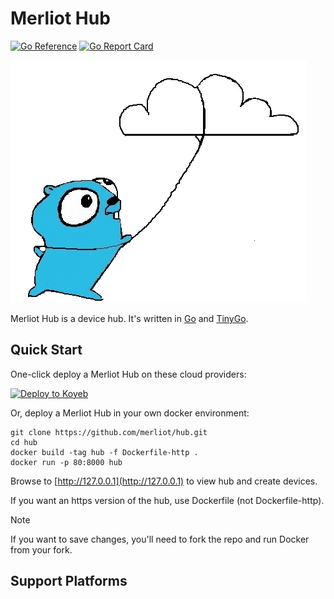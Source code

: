 # Merliot Hub

[![Go Reference](https://pkg.go.dev/badge/pkg.dev.go/github.com/merliot/hub.svg)](https://pkg.go.dev/github.com/merliot/hub)
[![Go Report Card](https://goreportcard.com/badge/github.com/merliot/hub)](https://goreportcard.com/report/github.com/merliot/hub)

![Gopher Thing](images/gopher_cloud.png)

Merliot Hub is a device hub.  It's written in [Go](go.dev) and [TinyGo](tinygo.org).

## Quick Start

One-click deploy a Merliot Hub on these cloud providers:

[![Deploy to Koyeb](https://www.koyeb.com/static/images/deploy/button.svg)](https://app.koyeb.com/deploy?type=git&repository=github.com/merliot/hub&branch=main&name=hub&builder=dockerfile)

Or, deploy a Merliot Hub in your own docker environment:

```
git clone https://github.com/merliot/hub.git
cd hub
docker build -tag hub -f Dockerfile-http .
docker run -p 80:8000 hub
```

Browse to [http://127.0.0.1](http://127.0.0.1) to view hub and create devices.

If you want an https version of the hub, use Dockerfile (not Dockerfile-http).

> [!NOTE]
> If you want to save changes, you'll need to fork the repo and run Docker from your fork.

## Support Platforms




